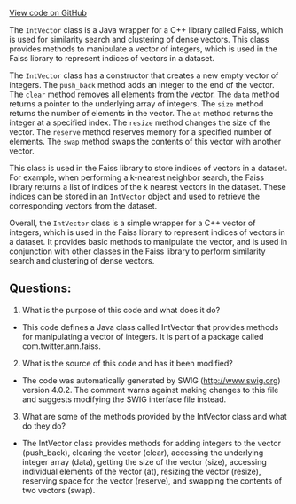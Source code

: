 [View code on GitHub](https://github.com/misbahsy/the-algorithm/ann/src/main/java/com/twitter/ann/faiss/swig/IntVector.java)

The `IntVector` class is a Java wrapper for a C++ library called Faiss, which is used for similarity search and clustering of dense vectors. This class provides methods to manipulate a vector of integers, which is used in the Faiss library to represent indices of vectors in a dataset.

The `IntVector` class has a constructor that creates a new empty vector of integers. The `push_back` method adds an integer to the end of the vector. The `clear` method removes all elements from the vector. The `data` method returns a pointer to the underlying array of integers. The `size` method returns the number of elements in the vector. The `at` method returns the integer at a specified index. The `resize` method changes the size of the vector. The `reserve` method reserves memory for a specified number of elements. The `swap` method swaps the contents of this vector with another vector.

This class is used in the Faiss library to store indices of vectors in a dataset. For example, when performing a k-nearest neighbor search, the Faiss library returns a list of indices of the k nearest vectors in the dataset. These indices can be stored in an `IntVector` object and used to retrieve the corresponding vectors from the dataset.

Overall, the `IntVector` class is a simple wrapper for a C++ vector of integers, which is used in the Faiss library to represent indices of vectors in a dataset. It provides basic methods to manipulate the vector, and is used in conjunction with other classes in the Faiss library to perform similarity search and clustering of dense vectors.
## Questions: 
 1. What is the purpose of this code and what does it do?
- This code defines a Java class called IntVector that provides methods for manipulating a vector of integers. It is part of a package called com.twitter.ann.faiss.

2. What is the source of this code and has it been modified?
- The code was automatically generated by SWIG (http://www.swig.org) version 4.0.2. The comment warns against making changes to this file and suggests modifying the SWIG interface file instead.

3. What are some of the methods provided by the IntVector class and what do they do?
- The IntVector class provides methods for adding integers to the vector (push_back), clearing the vector (clear), accessing the underlying integer array (data), getting the size of the vector (size), accessing individual elements of the vector (at), resizing the vector (resize), reserving space for the vector (reserve), and swapping the contents of two vectors (swap).
